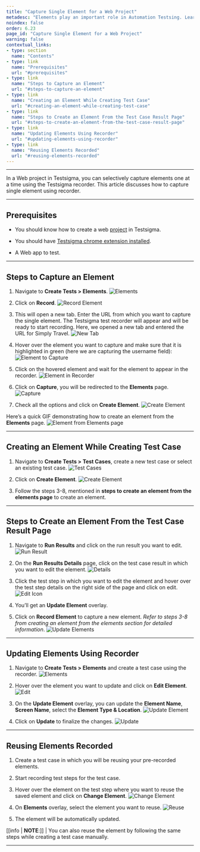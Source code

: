 ```yaml
---
title: "Capture Single Element for a Web Project"
metadesc: "Elements play an important role in Automation Testsing. Learn how to capture single element for a Web Application project in Testsigma"
noindex: false
order: 6.23
page_id: "Capture Single Element for a Web Project"
warning: false
contextual_links:
- type: section
  name: "Contents"
- type: link
  name: "Prerequisites"
  url: "#prerequisites"
- type: link
  name: "Steps to Capture an Element"
  url: "#steps-to-capture-an-element"
- type: link
  name: "Creating an Element While Creating Test Case"
  url: "#creating-an-element-while-creating-test-case"
- type: link
  name: "Steps to Create an Element From the Test Case Result Page"
  url: "#steps-to-create-an-element-from-the-test-case-result-page"
- type: link
  name: "Updating Elements Using Recorder"
  url: "#updating-elements-using-recorder"
- type: link
  name: "Reusing Elements Recorded"
  url: "#reusing-elements-recorded"
---
```


---

In a Web project in Testsigma, you can selectively capture elements one at a time using the Testsigma recorder. This article discusses how to capture single element using recorder. 

---

## **Prerequisites**

- You should know how to create a web [project](https://testsigma.com/docs/projects/overview/) in Testsigma.

- You should have [Testsigma chrome extension installed](https://testsigma.com/docs/test-step-recorder/install-chrome-extension/). 

- A Web app to test.

---

## **Steps to Capture an Element**

1. Navigate to **Create Tests > Elements**.
![Elements](https://s3.amazonaws.com/static-docs.testsigma.com/new_images/projects/applications/sielelements.png)

2. Click on **Record**.
![Record Element](https://s3.amazonaws.com/static-docs.testsigma.com/new_images/projects/applications/waeccorec.png)

3. This will open a new tab. Enter the URL from which you want to capture the single element. The Testsigma test recorder will appear and will be ready to start recording. Here, we opened a new tab and entered the URL for Simply Travel.
![New Tab](https://s3.amazonaws.com/static-docs.testsigma.com/new_images/projects/applications/sielstweb.png)

4. Hover over the element you want to capture and make sure that it is highlighted in green (here we are capturing the username field):
![Element to Capture](https://s3.amazonaws.com/static-docs.testsigma.com/new_images/projects/applications/sielungreen.png)

5. Click on the hovered element and wait for the element to appear in the recorder. 
![Element in Recorder](https://s3.amazonaws.com/static-docs.testsigma.com/new_images/projects/applications/sielwfrta.png)

6. Click on **Capture**, you will be redirected to the **Elements** page. 
![Capture](https://s3.amazonaws.com/static-docs.testsigma.com/new_images/projects/applications/sielcocapture.png)

7. Check all the options and click on **Create Element**. 
![Create Element](https://s3.amazonaws.com/static-docs.testsigma.com/new_images/projects/applications/sielcsdcoc.png)

Here’s a quick GIF demonstrating how to create an element from the **Elements** page.
![Element from Elements page](https://s3.amazonaws.com/static-docs.testsigma.com/new_images/projects/applications/CreateSingleElemWF.gif)

---

## **Creating an Element While Creating Test Case**

1. Navigate to **Create Tests > Test Cases**, create a new test case or select an existing test case.
![Test Cases](https://s3.amazonaws.com/static-docs.testsigma.com/new_images/projects/applications/sieltcsstc.png)


2. Click on **Create Element**.
![Create Element](https://s3.amazonaws.com/static-docs.testsigma.com/new_images/projects/applications/sielcocelemftc.png)


3. Follow the steps 3-8, mentioned in **steps to create an element from the elements page** to create an element. 



---

## **Steps to Create an Element From the Test Case Result Page**

1. Navigate to **Run Results** and click on the run result you want to edit.
![Run Result](https://s3.amazonaws.com/static-docs.testsigma.com/new_images/projects/applications/sielrr.png)


2. On the **Run Results Details** page, click on the test case result in which you want to edit the element.
![Details](https://s3.amazonaws.com/static-docs.testsigma.com/new_images/projects/applications/sielstcr.png)


3. Click the test step in which you want to edit the element and hover over the test step details on the right side of the page and click on edit.
![Edit Icon](https://s3.amazonaws.com/static-docs.testsigma.com/new_images/projects/applications/sielclickineicon.png)


4. You’ll get an **Update Element** overlay. 


5. Click on **Record Element** to capture a new element. *Refer to steps 3-8 from creating an element from the elements section for detailed information*.
![Update Elements](https://s3.amazonaws.com/static-docs.testsigma.com/new_images/projects/applications/sielements.png)



---

## **Updating Elements Using Recorder**


1. Navigate to **Create Tests > Elements** and create a test case using the recorder. 
![Elements](https://s3.amazonaws.com/static-docs.testsigma.com/new_images/projects/applications/mwaecnavel.png)


2. Hover over the element you want to update and click on **Edit Element**. 
![Edit](https://s3.amazonaws.com/static-docs.testsigma.com/new_images/projects/applications/waecee.png)


3. On the **Update Element** overlay, you can update the **Element Name**, **Screen Name**, select the **Element Type & Location**. 
![Update Element](https://s3.amazonaws.com/static-docs.testsigma.com/new_images/projects/applications/waecueol.png) 


4. Click on **Update** to finalize the changes.
![Update](https://s3.amazonaws.com/static-docs.testsigma.com/new_images/projects/applications/waecueur.png)


---

## **Reusing Elements Recorded**

1. Create a test case in which you will be reusing your pre-recorded elements.


2. Start recording test steps for the test case.


3. Hover over the element on the test step where you want to reuse the saved element and click on **Change Element**.
![Change Element](https://s3.amazonaws.com/static-docs.testsigma.com/new_images/projects/applications/waecchangeelm.png)


4. On **Elements** overlay, select the element you want to reuse. 
![Reuse](https://s3.amazonaws.com/static-docs.testsigma.com/new_images/projects/applications/waecselm.png)


5. The element will be automatically updated. 

[[info | **NOTE**:]]
| You can also reuse the element by following the same steps while creating a test case manually.

---